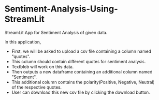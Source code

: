 # Sentiment-Analysis-Using-StreamLit
StreamLit App for Sentiment Analysis of given data.

In this application, 
- First, we will be asked to upload a csv file containing a column named "quotes".
- This column should contain different quotes for sentiment analysis.
- Textblob will work on this data.
- Then outputs a new dataframe containing an additional column named "Sentiment".
- This additional column contains the polarity(Positive, Negative, Neutral) of the respective quotes.
- User can download this new csv file by clicking the download button.

